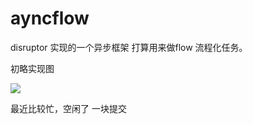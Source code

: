 # ayncflow
disruptor 实现的一个异步框架 打算用来做flow 流程化任务。

初略实现图

![](http://7xllic.com1.z0.glb.clouddn.com/2018-04-24-15245543018901.jpg)

最近比较忙，空闲了 一块提交





